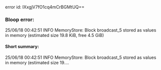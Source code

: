 error id: IXxgjV7fO1cq4mCrBGMtUQ==
### Bloop error:

25/06/18 00:42:51 INFO MemoryStore: Block broadcast_5 stored as values in memory (estimated size 19.8 KiB, free 4.5 GiB)
#### Short summary: 

25/06/18 00:42:51 INFO MemoryStore: Block broadcast_5 stored as values in memory (estimated size 19....